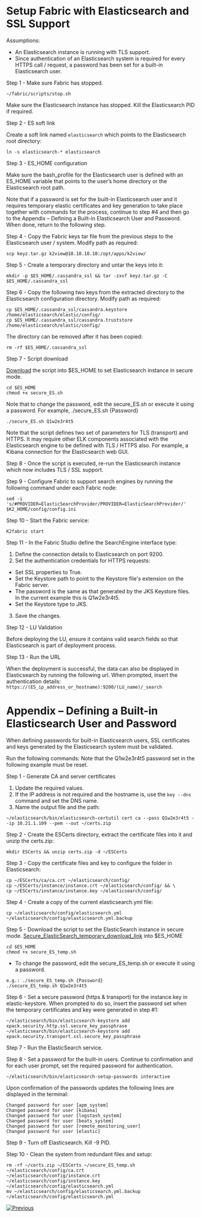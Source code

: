 # Setup Fabric with Elasticsearch and SSL Support

Assumptions:
- An Elasticsearch instance is running with TLS support.
- Since authentication of an Elasticsearch system is required for every HTTPS call / request, a password has been set for a built-in Elasticsearch user. 

Step 1 - Make sure Fabric has stopped.

```~/fabric/scripts/stop.sh```

Make sure the Elasticsearch instance has stopped. Kill the Elasticsearch PID if required.

Step 2 - ES soft link

Create a soft link named ```elasticsearch``` which points to the Elasticsearch root directory:

```ln -s elasticsearch-* elasticsearch```

Step 3 - ES_HOME configuration

Make sure the bash_profile for the Elasticsearch user is defined with an ES_HOME variable that points to the user’s home directory or the Elasticsearch root path.

Note that if a password is set for the built-in Elasticsearch user and it requires temporary elastic certificates and key generation to take place together with commands for the process, continue to step #4 and then go to the Appendix – Defining a Built-in Elasticsearch User and Password. When done, return to the following step.

Step 4 - Copy the Fabric keys tar file from the previous steps to the Elasticsearch user / system. Modify path as required:

```scp keyz.tar.gz k2view@10.10.10.10:/opt/apps/k2view/```

Step 5 - Create a temporary directory and untar the keys into it: 

```mkdir -p $ES_HOME/.cassandra_ssl && tar -zxvf keyz.tar.gz -C $ES_HOME/.cassandra_ssl```

Step 6 - Copy the following two keys from the extracted directory to the Elasticsearch configuration directory. Modify path as required:

```
cp $ES_HOME/.cassandra_ssl/cassandra.keystore /home/elasticsearch/elastic/config/
cp $ES_HOME/.cassandra_ssl/cassandra.truststore /home/elasticsearch/elastic/config/
```

The directory can be removed after it has been copied:

```rm -rf $ES_HOME/.cassandra_ssl```

Step 7 -	Script download 

[Download](https://owncloud_bkp.s3.amazonaws.com/adminoc/Utils/Hardening/secure_ES.sh) the script into $ES_HOME to set Elasticsearch instance in secure mode.

```
cd $ES_HOME
chmod +x secure_ES.sh
```

Note that to change the password, edit the secure_ES.sh or execute it using a password. For example, ./secure_ES.sh {Password}

```./secure_ES.sh Q1w2e3r4t5```

Note that the script defines two set of parameters for TLS (transport) and HTTPS. It may require other ELK components associated with the Elasticsearch engine to be defined with TLS / HTTPS also. For example, a Kibana connection for the Elasticsearch web GUI.

Step 8 - Once the script is executed, re-run the Elasticsearch instance which now includes TLS / SSL support.

Step 9 -	Configure Fabric to support search engines by running the following command under each Fabric node:

```sed -i 's/#PROVIDER=ElasticSearchProvider/PROVIDER=ElasticSearchProvider/' $K2_HOME/config/config.ini```

Step 10 - Start the Fabric service:

```K2fabric start``` 

Step 11 - In the Fabric Studio define the SearchEngine interface type:
 
1. Define the connection details to Elasticsearch on port 9200.
2. Set the authentication credentials for HTTPS requests:
-   Set SSL properties to True. 
-   Set the Keystore path to point to the Keystore file's extension on the Fabric server. 
-   The password is the same as that generated by the JKS Keystore files. In the current example this is Q1w2e3r4t5.
-    Set the Keystore type to JKS.
3.  Save the changes.

Step 12 - LU Validation

Before deploying the LU, ensure it contains valid search fields so that Elasticsearch is part of deployment process.
 
Step 13 - Run the URL

When the deployment is successful, the data can also be displayed in Elasticsearch by running the following url. When prompted, insert the authentication details:
```https://(ES_ip_address_or_hostname):9200/(LU_name)/_search```

 

# Appendix – Defining a Built-in Elasticsearch User and Password
When defining passwords for built-in Elasticsearch users, SSL certificates and keys generated by the Elasticsearch system must be validated.

Run the following commands: 
Note that the Q1w2e3r4t5 password set in the following example must be reset.

Step 1 - Generate CA and server certificates 
1. Update the required values.
2. If the IP address is not required and the hostname is, use the ```key --dns``` command and set the DNS name.
3. Name the output file and the path:

```~/elasticsearch/bin/elasticsearch-certutil cert ca --pass Q1w2e3r4t5 --ip 10.21.1.109 --pem --out ~/certs.zip```

Step 2 - Create the ESCerts directory, extract the certificate files into it and unzip the certs.zip:

```mkdir ESCerts && unzip certs.zip -d ~/ESCerts```

Step 3 - Copy the certificate files and key to configure the folder in Elasticsearch:

```
cp ~/ESCerts/ca/ca.crt ~/elasticsearch/config/
cp ~/ESCerts/instance/instance.crt ~/elasticsearch/config/ && \ 
cp ~/ESCerts/instance/instance.key ~/elasticsearch/config/
```

Step 4 - Create a copy of the current elasticsearch.yml file:

```
cp ~/elasticsearch/config/elasticsearch.yml ~/elasticsearch/config/elasticsearch.yml.backup
```

Step 5 - Download the script to set the ElasticSearch instance in secure mode. 
[Secure_ElasticSearch_temporary_download_link](https://owncloud_bkp.s3.amazonaws.com/adminoc/Utils/Hardening/secure_ES_temp.sh) into $ES_HOME

```
cd $ES_HOME
chmod +x secure_ES_temp.sh
```

* To change the password, edit the secure_ES_temp.sh or execute it using a password.

```
e.g.: ./secure_ES_temp.sh {Password}
./secure_ES_temp.sh Q1w2e3r4t5
```

Step 6 - Set a secure password (https & transport) for the instance.key in elastic-keystore. When prompted to do so, insert the password set when the temporary certificates and key were generated in step #1:

```
~/elasticsearch/bin/elasticsearch-keystore add xpack.security.http.ssl.secure_key_passphrase
~/elasticsearch/bin/elasticsearch-keystore add xpack.security.transport.ssl.secure_key_passphrase
```

Step 7 - Run the ElasticSearch service.

Step 8 - Set a password for the built-in users. Continue to confirmation and for each user prompt, set the required password for authentication.

```
~/elasticsearch/bin/elasticsearch-setup-passwords interactive
```

Upon confirmation of the passwords updates the following lines are displayed in the terminal:
```
Changed password for user [apm_system]
Changed password for user [kibana]
Changed password for user [logstash_system]
Changed password for user [beats_system]
Changed password for user [remote_monitoring_user]
Changed password for user [elastic]
```

Step 9 - Turn off Elasticsearch. Kill -9 PID.

Step 10 - Clean the system from redundant files and setup:

```
rm -rf ~/certs.zip ~/ESCerts ~/secure_ES_temp.sh ~/elasticsearch/config/ca.crt 
~/elasticsearch/config/instance.crt ~/elasticsearch/config/instance.key ~/elasticsearch/config/elasticsearch.yml
mv ~/elasticsearch/config/elasticsearch.yml.backup ~/elasticsearch/config/elasticsearch.yml
```

[![Previous](/articles/images/Previous.png)](/articles/99_fabric_infras/devops/06_fabric_kafkaSSL_support.md)
